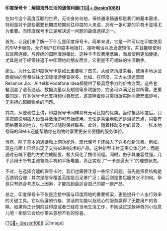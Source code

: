 **印度保号卡：解锁海外生活的通信利器[[TG💪+ @esim1088](https://t.me/s/esim1088)]**

在如今这个高度互联的世界，无论身处何地，保持通讯畅通都是我们的基本需求。特别是对于那些需要长期或短期前往印度的人来说，拥有一张可靠的手机卡显得尤为重要。而印度保号卡正是解决这一问题的最佳选择之一。

首先，让我们来了解一下什么是印度保号卡。简单来说，它是一种可以在印度使用的SIM卡服务，允许用户在印度本地拨打、接听电话以及发送短信，并且能够使用互联网连接。与传统的国际漫游相比，这种卡不仅费用低廉，而且使用更加便捷。尤其是对于经常往返于中印两地的朋友而言，它更是不可或缺的生活助手。

那么，为什么说印度保号卡是如此重要呢？首先，从经济角度来看，使用本地运营商提供的套餐往往比国际漫游便宜得多。比如，在印度，三大主流运营商Reliance Jio、Airtel和Vodafone Idea都提供了极具竞争力的价格方案。这些套餐涵盖了语音通话、数据流量以及短信等多项服务，完全可以满足日常所需。更重要的是，许多保号卡还支持预付费模式，这意味着你只需根据实际消费充值即可，无需担心超额账单的问题。

其次，从便利性上讲，印度保号卡同样具有无可比拟的优势。当你抵达印度后，只需按照说明插入设备并激活即可开始使用。无论是乘坐地铁还是游览景点，只要有网络覆盖的地方，你都可以随时保持联系。此外，随着移动支付的普及，一张本地号码的SIM卡还能帮助你在购物时享受更安全便捷的服务体验。

当然，除了基本的通话和上网功能外，现代保号卡还融入了许多创新元素。例如，现在市面上已经出现了支持eSIM技术的产品。这种新型卡片无需实体芯片，而是通过云端下载的方式完成配置，极大简化了携带流程。同时，由于其兼容性强，几乎适用于所有主流智能手机和平板电脑，真正实现了“一卡走遍天下”的理想状态。

不过，在选择合适的保号卡时，我们也需要注意一些细节问题。首先是资费结构是否透明合理；其次是信号覆盖范围是否足够广泛；最后则是售后服务水平如何。毕竟只有综合考虑以上因素，才能找到最适合自己的那一款产品。

总之，印度保号卡不仅是连接中国与印度两地的重要桥梁，更是提升个人出行效率的关键工具。它以低廉的价格、灵活的功能以及贴心的服务赢得了无数用户的青睐。如果你正计划前往印度或者已经在当地生活工作，不妨试试这款神奇的小玩意儿吧！相信它会给你带来意想不到的惊喜。

[[TG💪+ @esim1088](https://t.me/s/esim1088) ![Image](https://i.postimg.cc/4NQfJmqS/Snipaste-2025-05-13-00-14-12.png)]